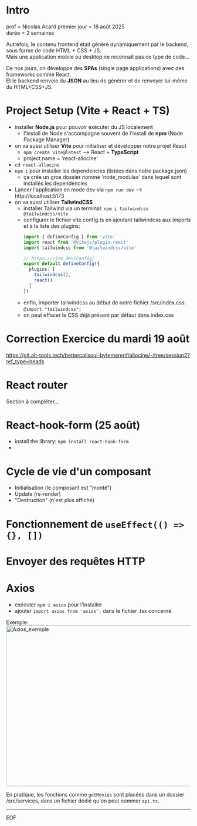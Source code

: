 # Intro 

prof = Nicolas Acard 
premier jour = 18 août 2025   
durée = 2 semaines  

Autrefois, le contenu frontend était généré dynamiquement par le backend, sous forme de code HTML + CSS + JS.  
Mais une application mobile ou desktop ne reconnaît pas ce type de code...  

De nos jours, on développe des **SPAs** (single page applications) avec des frameworks comme React.  
Et le backend renvoie du **JSON** au lieu de générer et de renvoyer lui-même du HTML+CSS+JS.  

# Project Setup (Vite + React + TS)

- installer **Node.js** pour pouvoir exécuter du JS localement
  - l'install de Node s'accompagne souvent de l'install de **npm** (Node Package Manager)
- on va aussi utiliser **Vite** pour initialiser et développer notre projet React 
  - `npm create vite@latest` --> React + **TypeScript**
  - project name = 'react-allocine'
- `cd react-allocine`
- `npm i` pour installer les dependencies (listées dans notre package.json)
  - ça crée un gros dossier nommé 'node_modules' dans lequel sont installés les dependencies
- Lancer l'application en mode dev via `npm run dev` --> http://localhost:5173
- on va aussi utiliser **TailwindCSS**
  - installer Tailwind via un terminal: `npm i tailwindcss @tailwindcss/vite`
  - configurer le fichier vite.config.ts en ajoutant tailwindcss aux imports et à la liste des plugins:
    ```ts
    import { defineConfig } from 'vite'
    import react from '@vitejs/plugin-react'
    import tailwindcss from '@tailwindcss/vite'
    
    // https://vite.dev/config/
    export default defineConfig({
      plugins: [
        tailwindcss(),
        react()
      ]
    })
    ```
  - enfin, importer tailwindcss au début de notre fichier /src/index.css: `@import "tailwindcss";`
  - on peut effacer le CSS déjà présent par défaut dans index.css 

# Correction Exercice du mardi 19 août

https://git.alt-tools.tech/bettercallsoul-bytemerenf/allocine/-/tree/session2?ref_type=heads 

# React router

Section à compléter...

# React-hook-form (25 août)

- install the library: `npm install react-hook-form`
- 

# Cycle de vie d'un composant

- Initialisation (le composant est "monté")
- Update (re-render)
- "Destruction" (n'est plus affiché)

# Fonctionnement de `useEffect(() => {}, [])`

# Envoyer des requêtes HTTP

# Axios

- exécuter `npm i axios` pour l'installer
- ajouter `import axios from 'axios';` dans le fichier .tsx concerné 

Exemple:  
<img width="714" height="437" alt="Axios_exemple" src="https://github.com/user-attachments/assets/a58d3cb8-be91-452f-bdcb-049ec3b3730c" />

En pratique, les fonctions comme `getMovies` sont placées dans un dossier /src/services, dans un fichier dédié qu'on peut nommer `api.ts`.
 
  ---
  EOF
